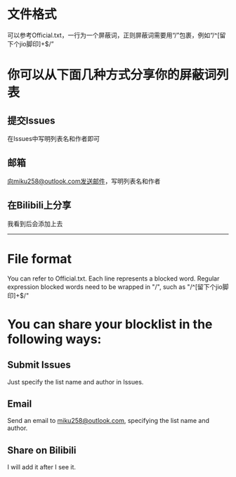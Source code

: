 # 文件格式
可以参考Official.txt，一行为一个屏蔽词，正则屏蔽词需要用“/”包裹，例如“/^[留下个jio脚印]+$/”
# 你可以从下面几种方式分享你的屏蔽词列表
## 提交Issues
在Issues中写明列表名和作者即可
## 邮箱
向miku258@outlook.com发送邮件，写明列表名和作者
## 在Bilibili上分享
我看到后会添加上去

---
# File format
You can refer to Official.txt. Each line represents a blocked word. Regular expression blocked words need to be wrapped in "/", such as "/^[留下个jio脚印]+$/"
# You can share your blocklist in the following ways:
## Submit Issues
Just specify the list name and author in Issues.
## Email
Send an email to miku258@outlook.com, specifying the list name and author.
## Share on Bilibili
I will add it after I see it.
